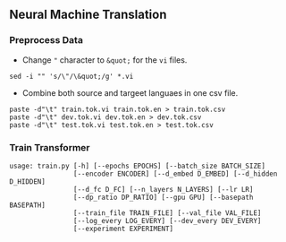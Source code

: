 ## Neural Machine Translation


### Preprocess Data

- Change `"` character to `&quot;` for the `vi` files.

```shell
sed -i "" 's/\"/\&quot;/g' *.vi
```

- Combine both source and targeet languaes in one csv file.

```shell
paste -d"\t" train.tok.vi train.tok.en > train.tok.csv
paste -d"\t" dev.tok.vi dev.tok.en > dev.tok.csv
paste -d"\t" test.tok.vi test.tok.en > test.tok.csv
```


### Train Transformer

```shell
usage: train.py [-h] [--epochs EPOCHS] [--batch_size BATCH_SIZE]
                [--encoder ENCODER] [--d_embed D_EMBED] [--d_hidden D_HIDDEN]
                [--d_fc D_FC] [--n_layers N_LAYERS] [--lr LR]
                [--dp_ratio DP_RATIO] [--gpu GPU] [--basepath BASEPATH]
                [--train_file TRAIN_FILE] [--val_file VAL_FILE]
                [--log_every LOG_EVERY] [--dev_every DEV_EVERY]
                [--experiment EXPERIMENT]
```


